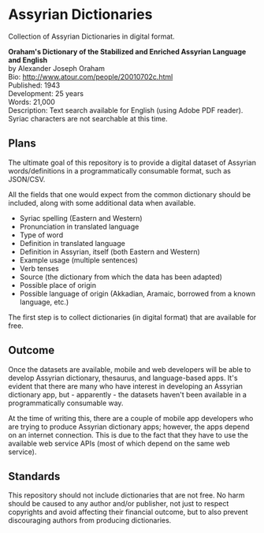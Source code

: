 # Assyrian Dictionaries
Collection of Assyrian Dictionaries in digital format.

**Oraham's Dictionary of the Stabilized and Enriched Assyrian Language and English** <br>
by Alexander Joseph Oraham <br>
Bio: http://www.atour.com/people/20010702c.html <br>
Published: 1943 <br>
Development: 25 years <br>
Words: 21,000 <br>
Description: Text search available for English (using Adobe PDF reader). Syriac characters are not searchable at this time. <br>

## Plans

The ultimate goal of this repository is to provide a digital dataset of Assyrian words/definitions in a programmatically consumable format, such as JSON/CSV. 

All the fields that one would expect from the common dictionary should be included, along with some additional data when available.

- Syriac spelling (Eastern and Western)
- Pronunciation in translated language
- Type of word
- Definition in translated language
- Definition in Assyrian, itself (both Eastern and Western)
- Example usage (multiple sentences)
- Verb tenses
- Source (the dictionary from which the data has been adapted)
- Possible place of origin
- Possible language of origin (Akkadian, Aramaic, borrowed from a known language, etc.)

The first step is to collect dictionaries (in digital format) that are available for free. 

## Outcome

Once the datasets are available, mobile and web developers will be able to develop Assyrian dictionary, thesaurus, and language-based apps. It's evident that there are many who have interest in developing an Assyrian dictionary app, but - apparently - the datasets haven't been available in a programmatically consumable way.

At the time of writing this, there are a couple of mobile app developers who are trying to produce Assyrian dictionary apps; however, the apps depend on an internet connection. This is due to the fact that they have to use the available web service APIs (most of which depend on the same web service).

## Standards

This repository should not include dictionaries that are not free. No harm should be caused to any author and/or publisher, not just to respect copyrights and avoid affecting their financial outcome, but to also prevent discouraging authors from producing dictionaries. 

